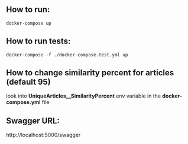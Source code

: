 ## How to run:
    docker-compose up
## How to run tests:
    docker-compose -f ./docker-compose.test.yml up
## How to change similarity percent for articles (default 95)
   look into **UniqueArticles__SimilarityPercent** env variable in the __docker-compose.yml__ file

## Swagger URL: 
 http://localhost:5000/swagger

